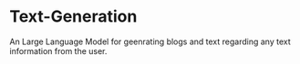 # Text-Generation
An Large Language Model for geenrating blogs and text regarding any text information from the user.
